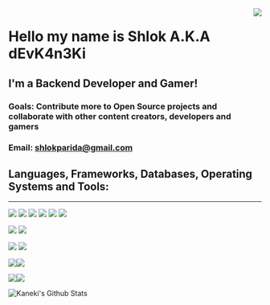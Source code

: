 <img align = "right" src="https://i.imgur.com/MYuP0Lp.png">


# Hello my name is Shlok A.K.A dEvK4n3Ki 
## I'm a Backend Developer and Gamer!
### Goals: Contribute more to Open Source projects and collaborate with other content creators, developers and gamers
### Email: shlokparida@gmail.com
## Languages, Frameworks, Databases, Operating Systems and Tools:
__________________
 <img src="https://img.shields.io/badge/GoLang-ffffFF.svg?&style=for-the-badge&logo=Go&logoColor=Blue&labelColor=black&color=teal" />  <img src="https://img.shields.io/badge/Python-18CF0E.svg?&style=for-the-badge&logo=python&logoColor=yellow&labelColor=black&color=Green " />  <img src="https://img.shields.io/badge/Javascript-FFFFFF.svg?&style=for-the-badge&logo=javascript&logoColor=f0f007&labelColor=black&color=f0f007" />  <img src="https://img.shields.io/badge/Rust-FFFFFFF.svg?&style=for-the-badge&logo=rust&logoColor=b7410e&labelColor=black&color=b7410e" />  <img src="https://img.shields.io/badge/TypeScript-007ACC?style=for-the-badge&logo=typescript&logoColor=007ACC&labelColor=black&color=007ACC"/>  <img src="https://img.shields.io/badge/C++-00599C?style=for-the-badge&logo=cplusplus&logoColor=00599C&labelColor=black&color=00599C"/>

  <img src="https://img.shields.io/badge/Django-092E20.svg?&style=for-the-badge&logo=django&logoColor=white" />  <img src="https://img.shields.io/badge/NodeJS-339933.svg?&style=for-the-badge&logo=node.js&logoColor=white" />

 <img src="https://img.shields.io/badge/mysql-4479A1.svg?&style=for-the-badge&logo=mysql&logoColor=4479A1&labelColor=black&color=4479A1" />  <img src="https://img.shields.io/badge/postgreSQL-4169E1.svg?&style=for-the-badge&logo=mysql&logoColor=4169E1&labelColor=black&color=4169E1" />

<img src="https://img.shields.io/badge/Ubuntu-E95420?style=for-the-badge&logo=ubuntu&logoColor=white" /><img src="https://img.shields.io/badge/Arch-1793D1?style=for-the-badge&logo=archlinux&logoColor=white" />

<img src="https://img.shields.io/badge/Docker-00ecfc?style=for-the-badge&logo=docker&logoColor=white" /><img src="https://img.shields.io/badge/Kubernetes-316ce4?style=for-the-badge&logo=kubernetes&logoColor=white" />

<img align="left" alt="Kaneki's Github Stats" src="https://github-readme-stats.vercel.app/api?username=dEvK4n3Ki&show_icons=true&hide_border=true&theme=dark&count_private=true" />

